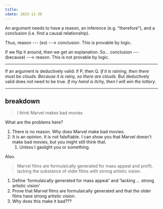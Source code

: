 ```yaml
---
title: 
cdate: 2023-11-30
---
```


An argument needs to have a reason, an inference (e.g. "therefore"), and a conclusion (i.e. find a causal relationship).

Thus, reason --- (so) --→ conclusion. This is provable by logic.

If we flip it around, then we get an explanation. So... conclusion --- (because) --→ reason. This is not provable by logic.

---

If an argument is deductively valid: if P, then Q. *If it is raining, then there must be clouds. Because it is rainy, so there are clouds.* But deductively valid does not need to be true. *If my hand is itchy, then I will win the lottery*.

---

## breakdown

> I think Marvel makes bad movies

What are the problems here?

1. There is no reason. Why does Marvel make bad movies.
2. It is an opinion. It is not falsifiable. I can show you that Marvel doesn't make bad movies, but you might still think that.
    1. Unless I gaslight you or something.

Also.

> Marvel films are formulaically generated for mass appeal and profit, lacking the substance of older films with strong artistic vision.

1. Define 'formulaically generated for mass appeal' and 'lacking ... strong artistic vision'
2. Prove that Marvel films are formulaically generated and that the older films have strong artistic vision.
3. Why does this make it bad???

